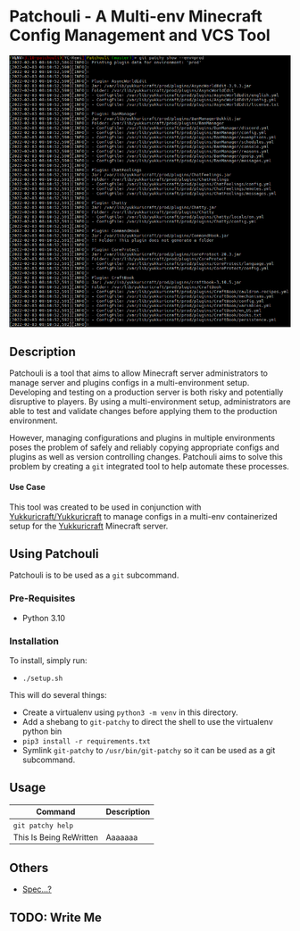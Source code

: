 # Patchouli - A Multi-env Minecraft Config Management and VCS Tool

![](docs/imgs/git_patchy_show_ss.png)

## Description
Patchouli is a tool that aims to allow Minecraft server administrators to manage server and plugins configs in a multi-environment setup. Developing and testing on a production server is both risky and potentially disruptive to players. By using a multi-environment setup, administrators are able to test and validate changes before applying them to the production environment.

However, managing configurations and plugins in multiple environments poses the problem of safely and reliably copying appropriate configs and plugins as well as version controlling changes. Patchouli aims to solve this problem by creating a `git` integrated tool to help automate these processes.

#### Use Case
This tool was created to be used in conjunction with [Yukkuricraft/Yukkuricraft](https://github.com/Yukkuricraft/Yukkuricraft) to manage configs in a multi-env containerized setup for the [Yukkuricraft](https://yukkuricraft.net) Minecraft server.

## Using Patchouli
Patchouli is to be used as a `git` subcommand.

### Pre-Requisites
- Python 3.10

### Installation
To install, simply run:
- `./setup.sh`

This will do several things:
- Create a virtualenv using `python3 -m venv` in this directory.
- Add a shebang to `git-patchy` to direct the shell to use the virtualenv python bin
- `pip3 install -r requirements.txt`
- Symlink `git-patchy` to `/usr/bin/git-patchy` so it can be used as a git subcommand.

## Usage

|Command|Description|
|-------|-----------|
|`git patchy help`||
| This Is Being ReWritten | Aaaaaaa|


## Others
- [Spec...?](docs/specs.md)

## TODO: Write Me
